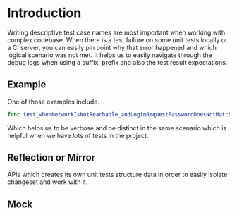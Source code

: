 
# Introduction

Writing descriptive test case names are most important when working with complex codebase.
When there is a test failure on some unit tests locally or a CI server, you can easily pin point why that error happened and which logical scenario was not met. It helps us to easily navigate through the debug logs when using a suffix, prefix and also the test result expectations.


## Example

One of those examples include.

```swift
func test_whenNetworkIsNotReachable_andLoginRequestPasswordDoesNotMatchOfflinePassword_thenValidateForSessionTimeoutResultIsFailureWithInvalidPasswordError() throws { } 
```

Which helps us to be verbose and be distinct in the same scenario which is helpful when we have lots of tests in the project.


## Reflection or Mirror

APIs which creates its own unit tests structure data in order to easily isolate changeset and work with it.

## Mock
